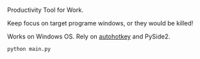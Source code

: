 Productivity Tool for Work. 

Keep focus on target programe windows, or they would be killed!

Works on Windows OS. Rely on [autohotkey](https://github.com/spyoungtech/ahk) and PySide2.

```
python main.py
```
